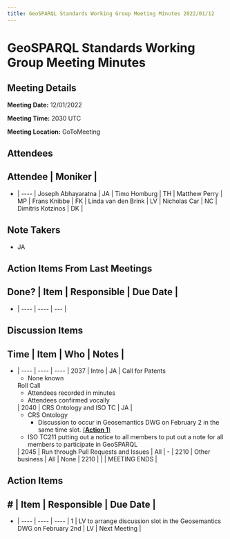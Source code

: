 ```yaml
---
title: GeoSPARQL Standards Working Group Meeting Minutes 2022/01/12
---
```

# GeoSPARQL Standards Working Group Meeting Minutes
## Meeting Details
**Meeting Date:** 12/01/2022

**Meeting Time:** 2030 UTC

**Meeting Location:** GoToMeeting  

## Attendees
Attendee | Moniker |
---
- | ---- |
Joseph Abhayaratna | JA |
Timo Homburg | TH |
Matthew Perry | MP |
Frans Knibbe | FK |
Linda van den Brink | LV |
Nicholas Car | NC |
Dimitris Kotzinos | DK |

## Note Takers
- JA

## Action Items From Last Meetings
Done? | Item | Responsible | Due Date |
---
- | ---- | ---- | --- |


## Discussion Items
Time | Item | Who | Notes |
---
- | ---- | ---- | ---- |
2037 | Intro | JA | Call for Patents<ul><li>None known</li></ul>Roll Call<ul><li>Attendees recorded in minutes</li><li>Attendees confirmed vocally</li></ul> |
2040 | CRS Ontology and ISO TC | JA | <ul><li>CRS Ontology<ul><li>Discussion to occur in Geosemantics DWG on February 2 in the same time slot. [(**Action 1**)](#action_1) </li></ul></li><li>ISO TC211 putting out a notice to all members to put out a note for all members to participate in GeoSPARQL</li></ul> |
2045 | Run through Pull Requests and Issues | All | - |
2210 | Other business | All | None |
2210 | | | MEETING ENDS |

## Action Items
\# | Item | Responsible | Due Date |
---
- | ---- | ---- | ---- |
<span name="action_1">1</span> | LV to arrange discussion slot in the Geosemantics DWG on February 2nd | LV | Next Meeting |
